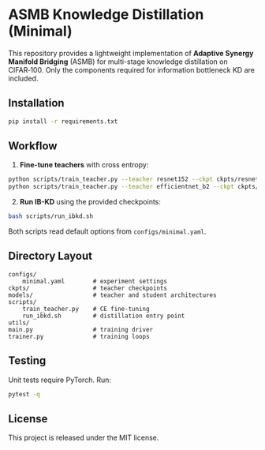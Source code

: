 # ASMB Knowledge Distillation (Minimal)

This repository provides a lightweight implementation of **Adaptive Synergy Manifold Bridging** (ASMB) for multi-stage knowledge distillation on CIFAR‑100. Only the components required for information bottleneck KD are included.

## Installation

```bash
pip install -r requirements.txt
```

## Workflow

1. **Fine-tune teachers** with cross entropy:

```bash
python scripts/train_teacher.py --teacher resnet152 --ckpt ckpts/resnet152_ft.pth
python scripts/train_teacher.py --teacher efficientnet_b2 --ckpt ckpts/efficientnet_b2_ft.pth
```

2. **Run IB-KD** using the provided checkpoints:

```bash
bash scripts/run_ibkd.sh
```

Both scripts read default options from `configs/minimal.yaml`.

## Directory Layout

```
configs/
    minimal.yaml        # experiment settings
ckpts/                  # teacher checkpoints
models/                 # teacher and student architectures
scripts/
    train_teacher.py    # CE fine-tuning
    run_ibkd.sh         # distillation entry point
utils/
main.py                 # training driver
trainer.py              # training loops
```

## Testing

Unit tests require PyTorch. Run:

```bash
pytest -q
```

## License

This project is released under the MIT license.
